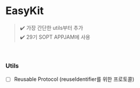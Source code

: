 # EasyKit

> ✔️ 가장 간단한 utils부터 추가  
> ✔️ 29기 SOPT APPJAM에 사용

<br />

### Utils
- [ ] Reusable Protocol (reuseIdentifier를 위한 프로토콜)
